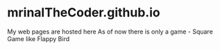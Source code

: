 # mrinalTheCoder.github.io
My web pages are hosted here
As of now there is only a game - Square Game like Flappy Bird
